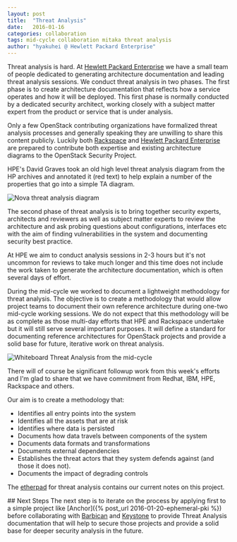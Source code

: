 ```yaml
---
layout: post
title:  "Threat Analysis"
date:   2016-01-16
categories: collaboration
tags: mid-cycle collaboration mitaka threat analysis
author: "hyakuhei @ Hewlett Packard Enterprise"
---
```

Threat analysis is hard. At [Hewlett Packard Enterprise](http://www8.hp.com/us/en/cloud/helion-portfolio.html#!&pd1=2&pd3=2&pd5=2)
we have a small team of people dedicated to generating architecture
documentation and leading threat analysis sessions. We conduct threat
analysis in two phases. The first phase is to create architecture
documentation that reflects how a service operates and how it will be
deployed. This first phase is normally conducted by a dedicated security
architect, working closely with a subject matter expert from the product
or service that is under analysis.

Only a few OpenStack contributing organizations have formalized threat
analysis processes and generally speaking they are unwilling to share
this content publicly. Luckily both [Rackspace](https://www.rackspace.com/cloud)
and [Hewlett Packard Enterprise](http://www8.hp.com/us/en/cloud/helion-portfolio.html#!&pd1=2&pd3=2&pd5=2)
are prepared to contribute both expertise and existing architecture
diagrams to the OpenStack Security Project.

HPE's David Graves took an old high level threat analysis diagram from
the HP archives and annotated it (red text) to help explain a number of
the properties that go into a simple TA diagram.

![Nova threat analysis diagram](https://review.openstack.org/cat/220712%2C3%2Csecurity-threat-analysis/source/figures/Template_Architecture-diagram.png%5E0)

The second phase of threat analysis is to bring together security
experts, architects and reviewers as well as subject matter experts to
review the architecture and ask probing questions about configurations,
interfaces etc with the aim of finding vulnerabilities in the system
and documenting security best practice.

At HPE we aim to conduct analysis sessions in 2-3 hours but it's not
uncommon for reviews to take much longer and this time does
not include the work taken to generate the architecture documentation,
which is often several days of effort.

During the mid-cycle we worked to document a lightweight methodology for
threat analysis. The objective is to create a methodology that would
allow project teams to document their own reference architecture during
one-two mid-cycle working sessions. We do not expect that this
methodology will be as complete as those multi-day efforts that HPE and
Rackspace undertake but it will still serve several important purposes.
It will define a standard for documenting reference architectures for
OpenStack projects and provide a solid base for future, iterative work
on threat analysis.

![Whiteboard Threat Analysis from the mid-cycle](https://drive.google.com/uc?export=download&id=1AFZsdYKx1cvlA6a78ynRv_t-dS1n9Qeygw)

There will of course be significant followup work from this week's
efforts and I'm glad to share that we have commitment from Redhat, IBM,
HPE, Rackspace and others.

Our aim is to create a methodology that:

* Identifies all entry points into the system
* Identifies all the assets that are at risk
* Identifies where data is persisted
* Documents how data travels between components of the system
* Documents data formats and transformations
* Documents external dependencies
* Establishes the threat actors that they system defends against (and those it does not).
* Documents the impact of degrading controls

The [etherpad](https://etherpad.openstack.org/p/security-mitaka-midcycle-threatanalysis) for threat analysis contains our current notes on this project.

## Next Steps
The next step is to iterate on the process by applying first to a simple
project like [Anchor]({% post_url 2016-01-20-ephemeral-pki %}) before
collaborating with [Barbican](https://github.com/openstack/barbican) and
[Keystone](https://github.com/openstack/keystone) to provide Threat
Analysis documentation that will help to secure those projects and
provide a solid base for deeper security analysis in the future.

